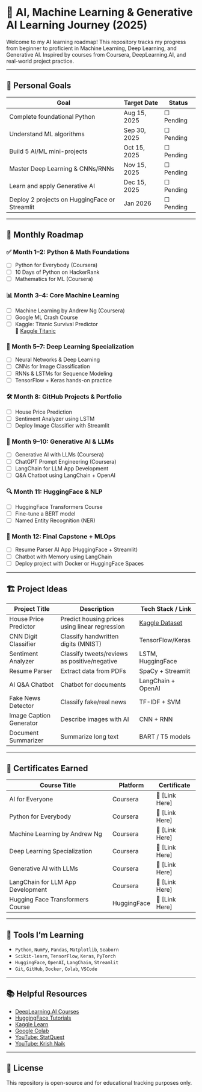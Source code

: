 # 🧠 AI, Machine Learning & Generative AI Learning Journey (2025)

Welcome to my AI learning roadmap! This repository tracks my progress from beginner to proficient in Machine Learning, Deep Learning, and Generative AI. Inspired by courses from Coursera, DeepLearning.AI, and real-world project practice.

---

## 🎯 Personal Goals

| Goal                                  | Target Date  | Status     |
|---------------------------------------|--------------|------------|
| Complete foundational Python          | Aug 15, 2025 | ☐ Pending  |
| Understand ML algorithms              | Sep 30, 2025 | ☐ Pending  |
| Build 5 AI/ML mini-projects           | Oct 15, 2025 | ☐ Pending  |
| Master Deep Learning & CNNs/RNNs      | Nov 15, 2025 | ☐ Pending  |
| Learn and apply Generative AI         | Dec 15, 2025 | ☐ Pending  |
| Deploy 2 projects on HuggingFace or Streamlit | Jan 2026 | ☐ Pending  |

---

## 📆 Monthly Roadmap

### ✅ Month 1–2: Python & Math Foundations
- [ ] Python for Everybody (Coursera)
- [ ] 10 Days of Python on HackerRank
- [ ] Mathematics for ML (Coursera)

### 📊 Month 3–4: Core Machine Learning
- [ ] Machine Learning by Andrew Ng (Coursera)
- [ ] Google ML Crash Course
- [ ] Kaggle: Titanic Survival Predictor  
  🔗 [Kaggle Titanic](https://www.kaggle.com/competitions/titanic)

### 🤖 Month 5–7: Deep Learning Specialization
- [ ] Neural Networks & Deep Learning
- [ ] CNNs for Image Classification
- [ ] RNNs & LSTMs for Sequence Modeling
- [ ] TensorFlow + Keras hands-on practice

### 🛠️ Month 8: GitHub Projects & Portfolio
- [ ] House Price Prediction
- [ ] Sentiment Analyzer using LSTM
- [ ] Deploy Image Classifier with Streamlit

### 🧬 Month 9–10: Generative AI & LLMs
- [ ] Generative AI with LLMs (Coursera)
- [ ] ChatGPT Prompt Engineering (Coursera)
- [ ] LangChain for LLM App Development
- [ ] Q&A Chatbot using LangChain + OpenAI

### 🔍 Month 11: HuggingFace & NLP
- [ ] HuggingFace Transformers Course
- [ ] Fine-tune a BERT model
- [ ] Named Entity Recognition (NER)

### 🚀 Month 12: Final Capstone + MLOps
- [ ] Resume Parser AI App (HuggingFace + Streamlit)
- [ ] Chatbot with Memory using LangChain
- [ ] Deploy project with Docker or HuggingFace Spaces

---

## 🏗️ Project Ideas

| Project Title                  | Description                                    | Tech Stack / Link |
|-------------------------------|------------------------------------------------|-------------------|
| House Price Predictor         | Predict housing prices using linear regression | [Kaggle Dataset](https://www.kaggle.com/datasets) |
| CNN Digit Classifier          | Classify handwritten digits (MNIST)            | TensorFlow/Keras |
| Sentiment Analyzer            | Classify tweets/reviews as positive/negative   | LSTM, HuggingFace |
| Resume Parser                 | Extract data from PDFs                         | SpaCy + Streamlit |
| AI Q&A Chatbot                | Chatbot for documents                          | LangChain + OpenAI |
| Fake News Detector            | Classify fake/real news                        | TF-IDF + SVM |
| Image Caption Generator       | Describe images with AI                        | CNN + RNN |
| Document Summarizer           | Summarize long text                            | BART / T5 models |

---

## 📜 Certificates Earned

| Course Title                                  | Platform         | Certificate |
|----------------------------------------------|------------------|-------------|
| AI for Everyone                               | Coursera         | 🔗 [Link Here] |
| Python for Everybody                          | Coursera         | 🔗 [Link Here] |
| Machine Learning by Andrew Ng                 | Coursera         | 🔗 [Link Here] |
| Deep Learning Specialization                  | Coursera         | 🔗 [Link Here] |
| Generative AI with LLMs                       | Coursera         | 🔗 [Link Here] |
| LangChain for LLM App Development             | Coursera         | 🔗 [Link Here] |
| Hugging Face Transformers Course              | HuggingFace      | 🔗 [Link Here] |

---

## 📌 Tools I’m Learning

- `Python`, `NumPy`, `Pandas`, `Matplotlib`, `Seaborn`
- `Scikit-learn`, `TensorFlow`, `Keras`, `PyTorch`
- `HuggingFace`, `OpenAI`, `LangChain`, `Streamlit`
- `Git`, `GitHub`, `Docker`, `Colab`, `VSCode`

---

## 📚 Helpful Resources

- [DeepLearning.AI Courses](https://www.deeplearning.ai/)
- [HuggingFace Tutorials](https://huggingface.co/course)
- [Kaggle Learn](https://www.kaggle.com/learn)
- [Google Colab](https://colab.research.google.com/)
- [YouTube: StatQuest](https://www.youtube.com/user/joshstarmer)
- [YouTube: Krish Naik](https://www.youtube.com/c/KrishNaik)

---

## 🧭 License

This repository is open-source and for educational tracking purposes only.
